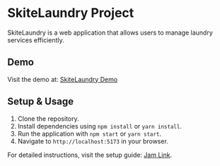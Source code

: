 # SkiteLaundry Project

SkiteLaundry is a web application that allows users to manage laundry services efficiently.

## Demo

Visit the demo at: [SkiteLaundry Demo](https://skitelaundry.vercel.app/)

## Setup & Usage

1. Clone the repository.
2. Install dependencies using `npm install` or `yarn install`.
3. Run the application with `npm start` or `yarn start`.
4. Navigate to `http://localhost:5173` in your browser.

For detailed instructions, visit the setup guide: [Jam Link](https://jam.dev/c/0de986be-3c04-4cb9-b8ca-b13835f018f0).
